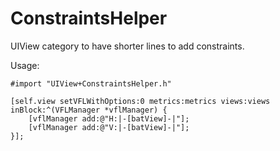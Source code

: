 # ConstraintsHelper

UIView category to have shorter lines to add constraints.

Usage:

    #import "UIView+ConstraintsHelper.h"

    [self.view setVFLWithOptions:0 metrics:metrics views:views inBlock:^(VFLManager *vflManager) {
        [vflManager add:@"H:|-[batView]-|"];
        [vflManager add:@"V:|-[batView]-|"];
    }];
